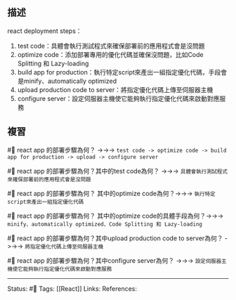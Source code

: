 ## 描述




react deployment steps：
1. test code：具體會執行測試程式來確保部署前的應用程式會是沒問題
2. optimize code：添加部署專用的優化代碼並確保沒問題，比如Code Splitting 和 Lazy-loading
3. build app for production：執行特定script來產出一組指定優化代碼，手段會是minify、automatically optimized
4. upload production code to server：將指定優化代碼上傳至伺服器主機
5. configure server：設定伺服器主機使它能夠執行指定優化代碼來啟動對應服務


## 複習

#🧠 react app 的部署步驟為何？ ->->-> `test code -> optimize code -> build app for production -> upload -> configure server`
<!--SR:!2023-04-13,71,250-->

#🧠 react app 的部署步驟為何？其中的test code為何？ ->->-> `具體會執行測試程式來確保部署前的應用程式會是沒問題`
<!--SR:!2023-03-24,58,250-->


#🧠 react app 的部署步驟為何？ 其中的optimize code為何？->->-> `執行特定script來產出一組指定優化代碼`
<!--SR:!2023-04-01,62,250-->

#🧠 react app 的部署步驟為何？ 其中的optimize code的具體手段為何？->->-> `minify、automatically optimized、Code Splitting 和 Lazy-loading`
<!--SR:!2023-04-14,72,250-->

#🧠 react app 的部署步驟為何？其中upload production code to server為何？ ->->-> `將指定優化代碼上傳至伺服器主機`
<!--SR:!2023-04-15,73,250-->

#🧠  react app 的部署步驟為何？其中configure server為何？ ->->-> `設定伺服器主機使它能夠執行指定優化代碼來啟動對應服務`
<!--SR:!2023-07-10,123,250-->

---
Status: #🌱 
Tags:
[[React]]
Links:
References:
